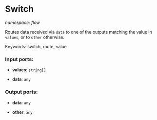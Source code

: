 # Switch

_namespace: flow_

Routes data received via `data` to one of the outputs matching the value in `values`, or to `other` otherwise.

Keywords: switch, route, value

### Input ports:

* __values__: ` string[] `


* __data__: ` any `

### Output ports:

* __data__: ` any `


* __other__: ` any `

